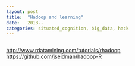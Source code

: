 ```yaml
---
layout: post
title:  "Hadoop and learning"
date:   2013--
categories: situated_cognition, big_data, hack
---
```


![]()

http://www.rdatamining.com/tutorials/rhadoop
https://github.com/jseidman/hadoop-R